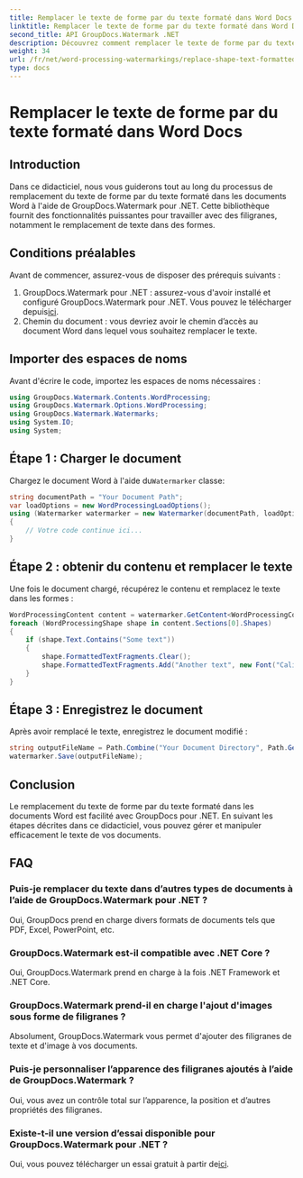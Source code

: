 ```yaml
---
title: Remplacer le texte de forme par du texte formaté dans Word Docs
linktitle: Remplacer le texte de forme par du texte formaté dans Word Docs
second_title: API GroupDocs.Watermark .NET
description: Découvrez comment remplacer le texte de forme par du texte formaté dans des documents Word à l'aide de GroupDocs.Watermark pour .NET. Vos capacités d’édition de documents sans effort.
weight: 34
url: /fr/net/word-processing-watermarkings/replace-shape-text-formatted-text-word-docs/
type: docs
---
```

# Remplacer le texte de forme par du texte formaté dans Word Docs

## Introduction
Dans ce didacticiel, nous vous guiderons tout au long du processus de remplacement du texte de forme par du texte formaté dans les documents Word à l'aide de GroupDocs.Watermark pour .NET. Cette bibliothèque fournit des fonctionnalités puissantes pour travailler avec des filigranes, notamment le remplacement de texte dans des formes.
## Conditions préalables
Avant de commencer, assurez-vous de disposer des prérequis suivants :
1.  GroupDocs.Watermark pour .NET : assurez-vous d'avoir installé et configuré GroupDocs.Watermark pour .NET. Vous pouvez le télécharger depuis[ici](https://releases.groupdocs.com/Watermark/net/).
2. Chemin du document : vous devriez avoir le chemin d’accès au document Word dans lequel vous souhaitez remplacer le texte.

## Importer des espaces de noms
Avant d'écrire le code, importez les espaces de noms nécessaires :
```csharp
using GroupDocs.Watermark.Contents.WordProcessing;
using GroupDocs.Watermark.Options.WordProcessing;
using GroupDocs.Watermark.Watermarks;
using System.IO;
using System;
```
## Étape 1 : Charger le document
 Chargez le document Word à l'aide du`Watermarker` classe:
```csharp
string documentPath = "Your Document Path";
var loadOptions = new WordProcessingLoadOptions();
using (Watermarker watermarker = new Watermarker(documentPath, loadOptions))
{
    // Votre code continue ici...
}
```
## Étape 2 : obtenir du contenu et remplacer le texte
Une fois le document chargé, récupérez le contenu et remplacez le texte dans les formes :
```csharp
WordProcessingContent content = watermarker.GetContent<WordProcessingContent>();
foreach (WordProcessingShape shape in content.Sections[0].Shapes)
{
    if (shape.Text.Contains("Some text"))
    {
        shape.FormattedTextFragments.Clear();
        shape.FormattedTextFragments.Add("Another text", new Font("Calibri", 19, FontStyle.Bold), Color.Red, Color.Aqua);
    }
}
```
## Étape 3 : Enregistrez le document
Après avoir remplacé le texte, enregistrez le document modifié :
```csharp
string outputFileName = Path.Combine("Your Document Directory", Path.GetFileName(documentPath));
watermarker.Save(outputFileName);
```

## Conclusion
Le remplacement du texte de forme par du texte formaté dans les documents Word est facilité avec GroupDocs pour .NET. En suivant les étapes décrites dans ce didacticiel, vous pouvez gérer et manipuler efficacement le texte de vos documents.

## FAQ
### Puis-je remplacer du texte dans d’autres types de documents à l’aide de GroupDocs.Watermark pour .NET ?
Oui, GroupDocs prend en charge divers formats de documents tels que PDF, Excel, PowerPoint, etc.
### GroupDocs.Watermark est-il compatible avec .NET Core ?
Oui, GroupDocs.Watermark prend en charge à la fois .NET Framework et .NET Core.
### GroupDocs.Watermark prend-il en charge l'ajout d'images sous forme de filigranes ?
Absolument, GroupDocs.Watermark vous permet d'ajouter des filigranes de texte et d'image à vos documents.
### Puis-je personnaliser l’apparence des filigranes ajoutés à l’aide de GroupDocs.Watermark ?
Oui, vous avez un contrôle total sur l’apparence, la position et d’autres propriétés des filigranes.
### Existe-t-il une version d’essai disponible pour GroupDocs.Watermark pour .NET ?
 Oui, vous pouvez télécharger un essai gratuit à partir de[ici](https://releases.groupdocs.com/).